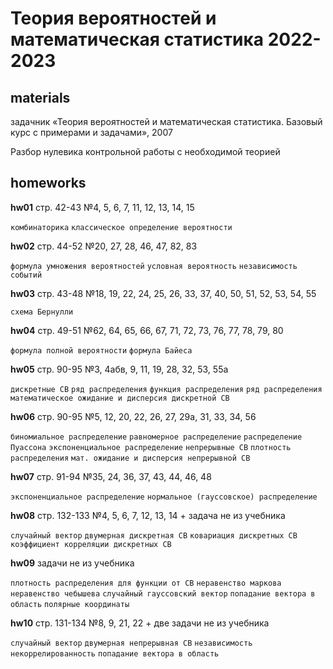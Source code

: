 # Теория вероятностей и математическая статистика 2022-2023
materials
---
задачник «Теория вероятностей и математическая статистика. Базовый курс с примерами и задачами», 2007

Разбор нулевика контрольной работы с необходимой теорией

homeworks
---
**hw01** стр. 42-43 №4, 5, 6, 7, 11, 12, 13, 14, 15

`комбинаторика` `классическое определение вероятности`

**hw02** стр. 44-52 №20, 27, 28, 46, 47, 82, 83

`формула умножения вероятностей` `условная вероятность` `независимость событий`

**hw03** стр. 43-48 №18, 19, 22, 24, 25, 26, 33, 37, 40, 50, 51, 52, 53, 54, 55

`схема Бернулли`

**hw04** стр. 49-51 №62, 64, 65, 66, 67, 71, 72, 73, 76, 77, 78, 79, 80

`формула полной вероятности` `формула Байеса`

**hw05** стр. 90-95 №3, 4абв, 9, 11, 19, 28, 32, 53, 55а

`дискретные СВ` `ряд распределения` `функция распределения` `ряд распределения` `математическое ожидание и дисперсия дискретной СВ`

**hw06** стр. 90-95 №5, 12, 20, 22, 26, 27, 29а, 31, 33, 34, 56

`биномиальное распределение` `равномерное распределение` `распределение Пуассона` `экспоненциальное распределение` `непрерывные СВ` `плотность распределения` `мат. ожидание и дисперсия непрерывной СВ`

**hw07** стр. 91-94 №35, 24, 36, 37, 43, 44, 46, 48

`экспоненциальное распределение` `нормальное (гауссовское) распределение`

**hw08** стр. 132-133 №4, 5, 6, 7, 12, 13, 14 + задача не из учебника

`случайный вектор` `двумерная дискретная СВ` `ковариация дискретных СВ` `коэффициент корреляции дискретных СВ`

**hw09** задачи не из учебника

`плотность распределения для функции от СВ` `неравенство маркова` `неравенство чебышева` `случайный гауссовский вектор` `попадание вектора в область` `полярные координаты`

**hw10** стр. 131-134 №8, 9, 21, 22 + две задачи не из учебника

`случайный вектор` `двумерная непрерывная СВ` `независимость` `некоррелированность` `попадание вектора в область`

